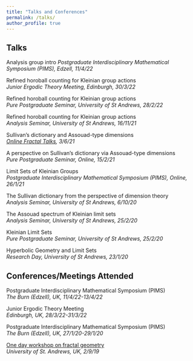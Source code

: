 ```yaml
---
title: "Talks and Conferences"
permalink: /talks/
author_profile: true
---
```


## Talks
Analysis group intro
*Postgraduate Interdisciplinary Mathematical Symposium (PIMS), Edzell, 11/4/22*

Refined horoball counting for Kleinian group actions  
*Junior Ergodic Theory Meeting, Edinburgh, 30/3/22*  

Refined horoball counting for Kleinian group actions  
*Pure Postgraduate Seminar, University of St Andrews, 28/2/22*  

Refined horoball counting for Kleinian group actions  
*Analysis Seminar, University of St Andrews, 16/11/21*

Sullivan’s dictionary and Assouad-type dimensions  
*[Online Fractal Talks](https://people.maths.bris.ac.uk/~matmj/BBMOS.html), 3/6/21*

A perspective on Sullivan’s dictionary via Assouad-type dimensions  
*Pure Postgraduate Seminar, Online, 15/2/21*

Limit Sets of Kleinian Groups  
*Postgraduate Interdisciplinary Mathematical Symposium (PIMS), Online, 26/1/21*

The Sullivan dictionary from the perspective of dimension theory  
*Analysis Seminar, University of St Andrews, 6/10/20*

The Assouad spectrum of Kleinian limit sets  
*Analysis Seminar, University of St Andrews, 25/2/20*

Kleinian Limit Sets  
*Pure Postgraduate Seminar, University of St Andrews, 25/2/20*

Hyperbolic Geometry and Limit Sets  
*Research Day, University of St Andrews, 23/1/20*

## Conferences/Meetings Attended
Postgraduate Interdisciplinary Mathematical Symposium (PIMS)  
*The Burn (Edzell), UK, 11/4/22-13/4/22*  

Junior Ergodic Theory Meeting  
*Edinburgh, UK, 28/3/22-31/3/22*  

Postgraduate Interdisciplinary Mathematical Symposium (PIMS)  
*The Burn (Edzell), UK, 27/1/20-29/1/20*

[One day workshop on fractal geometry](http://www.mcs.st-andrews.ac.uk/~jmf32/FG19.html)    
*University of St. Andrews, UK, 2/9/19*
